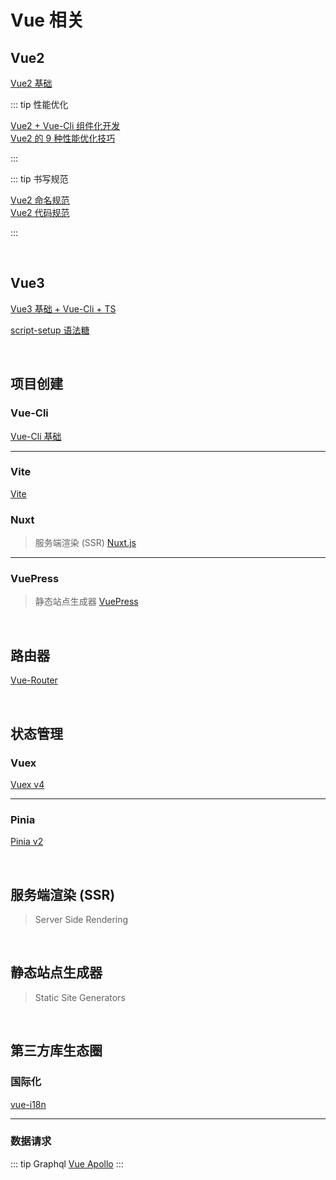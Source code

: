 # Vue 相关

## Vue2

[Vue2 基础](./Vue2/Vue2.md)

::: tip 性能优化

[Vue2 + Vue-Cli 组件化开发](./Vue2/ComponentsDevelopment.md)<br/>
[Vue2 的 9 种性能优化技巧](./Vue2/PO/9-Performance-Optimizations.md)

:::

::: tip 书写规范

[Vue2 命名规范](./Vue2/PO/styleGuide-vue2-name.md)<br/>
[Vue2 代码规范](./Vue2/PO/styleGuide-vue2-code.md)

:::

<br/>

## Vue3

[Vue3 基础 + Vue-Cli + TS ](./Vue3/Vue3+Vue-Cli+TS.md)

[script-setup 语法糖]()

<br/>

## 项目创建

### Vue-Cli

[Vue-Cli 基础](./Cli/Vue-Cli.md)

---

### Vite

[Vite](https://vitejs.cn/)

### Nuxt

> 服务端渲染 (SSR)
> [Nuxt.js]()

---

### VuePress

> 静态站点生成器
> [VuePress](https://vuepress.vuejs.org/zh/)

<br/>

## 路由器

[Vue-Router]()

<br/>

## 状态管理

### Vuex

[Vuex v4]()

---

### Pinia

[Pinia v2]()

<br/>

## 服务端渲染 (SSR)

> Server Side Rendering

<br/>

## 静态站点生成器

> Static Site Generators

<br/>

## 第三方库生态圈

### 国际化

[vue-i18n]()

---

### 数据请求

::: tip Graphql
[Vue Apollo](https://apollo.vuejs.org/)
:::
